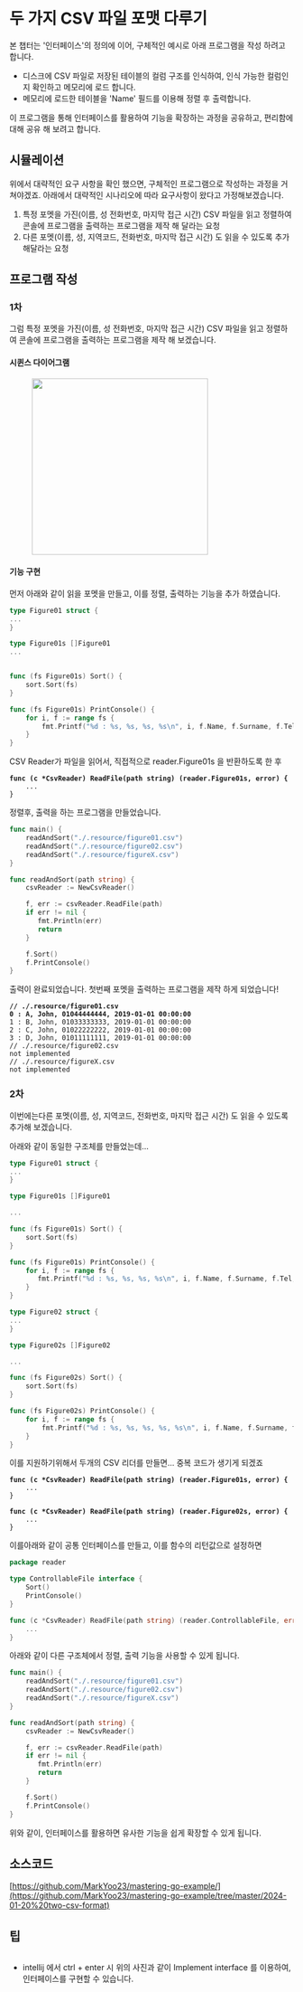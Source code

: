 # 두 가지 CSV  파일 포맷 다루기



본 챕터는 '인터페이스'의  정의에 이어, 구체적인 예시로 아래 프로그램을 작성 하려고 합니다.

* 디스크에 CSV 파일로 저장된 테이블의 컬럼 구조를 인식하여, 인식 가능한 컬럼인지 확인하고 메모리에 로드 합니다.
* 메모리에 로드한 테이블을 'Name' 필드를 이용해 정렬 후 출력합니다.

이 프로그램을  통해 인터페이스를 활용하여 기능을 확장하는 과정을 공유하고, 편리함에 대해 공유 해 보려고 합니다.&#x20;



## 시뮬레이션

위에서 대략적인 요구 사항을 확인 했으면, 구체적인 프로그램으로 작성하는 과정을 거쳐야겠죠. 아래에서 대략적인 시나리오에 따라 요구사항이 왔다고 가정해보겠습니다.

1. 특정 포멧을 가진(이름, 성 전화번호, 마지막 접근 시간)  CSV 파일을 읽고 정렬하여 콘솔에 프로그램을 출력하는 프로그램을 제작 해 달라는 요청
2. &#x20;다른 포멧(이름, 성, 지역코드, 전화번호, 마지막 접근 시간) 도 읽을 수 있도록 추가해달라는 요청

## 프로그램 작성



### 1차

그럼  특정 포멧을 가진(이름, 성 전화번호, 마지막 접근 시간)  CSV 파일을 읽고 정렬하여 콘솔에 프로그램을 출력하는 프로그램을 제작 해 보겠습니다.

#### 시퀸스 다이어그램

<figure><img src="../.gitbook/assets/image (2) (1) (1) (1) (1) (1).png" alt="" width="312"><figcaption></figcaption></figure>



#### 기능 구현



먼저 아래와 같이 읽을 포멧을 만들고, 이를 정렬, 출력하는 기능을 추가 하였습니다.

```go
type Figure01 struct {
...
}

type Figure01s []Figure01
...


func (fs Figure01s) Sort() {
	sort.Sort(fs)
}

func (fs Figure01s) PrintConsole() {
	for i, f := range fs {
		fmt.Printf("%d : %s, %s, %s, %s\n", i, f.Name, f.Surname, f.Tel, f.LastAccess)
	}
}
```



CSV Reader가 파일을 읽어서, 직접적으로 reader.Figure01s 을 반환하도록 한 후

<pre class="language-go"><code class="lang-go"><strong>func (c *CsvReader) ReadFile(path string) (reader.Figure01s, error) {
</strong>    ...
}
</code></pre>



정렬후, 출력을 하는 프로그램을 만들었습니다.

```go
func main() {
    readAndSort("./.resource/figure01.csv")
    readAndSort("./.resource/figure02.csv")
    readAndSort("./.resource/figureX.csv")
}

func readAndSort(path string) {
    csvReader := NewCsvReader()

    f, err := csvReader.ReadFile(path)
    if err != nil {
       fmt.Println(err)
       return
    }

    f.Sort()
    f.PrintConsole()
}
```



출력이 완료되었습니다. 첫번째 포멧을 출력하는 프로그램을 제작 하게 되었습니다!

<pre><code><strong>// ./.resource/figure01.csv
</strong><strong>0 : A, John, 01044444444, 2019-01-01 00:00:00
</strong>1 : B, John, 01033333333, 2019-01-01 00:00:00
2 : C, John, 01022222222, 2019-01-01 00:00:00
3 : D, John, 01011111111, 2019-01-01 00:00:00
// ./.resource/figure02.csv
not implemented
// ./.resource/figureX.csv
not implemented
</code></pre>



### 2차



이번에는다른 포멧(이름, 성, 지역코드, 전화번호, 마지막 접근 시간) 도 읽을 수 있도록 추가해 보겠습니다.



아래와 같이 동일한 구조체를 만들었는데...&#x20;

```go
type Figure01 struct {
...
}

type Figure01s []Figure01

...

func (fs Figure01s) Sort() {
    sort.Sort(fs)
}

func (fs Figure01s) PrintConsole() {
    for i, f := range fs {
       fmt.Printf("%d : %s, %s, %s, %s\n", i, f.Name, f.Surname, f.Tel, f.LastAccess)
    }
}

type Figure02 struct {
...
}

type Figure02s []Figure02

...

func (fs Figure02s) Sort() {
	sort.Sort(fs)
}

func (fs Figure02s) PrintConsole() {
	for i, f := range fs {
		fmt.Printf("%d : %s, %s, %s, %s, %s\n", i, f.Name, f.Surname, f.Areacode, f.Tel, f.LastAccess)
	}
}
```



이를 지원하기위해서 두개의  CSV 리더를 만들면... 중복 코드가 생기게 되겠죠

<pre class="language-go"><code class="lang-go"><strong>func (c *CsvReader) ReadFile(path string) (reader.Figure01s, error) {
</strong>    ...
}
</code></pre>

<pre class="language-go"><code class="lang-go"><strong>func (c *CsvReader) ReadFile(path string) (reader.Figure02s, error) {
</strong>    ...
}
</code></pre>

이를아래와 같이 공통 인터페이스를 만들고, 이를 함수의 리턴값으로 설정하면

```go
package reader

type ControllableFile interface {
    Sort()
    PrintConsole()
}
```

```go
func (c *CsvReader) ReadFile(path string) (reader.ControllableFile, error) {
    ...
}
```



아래와 같이 다른 구조체에서 정렬, 출력 기능을 사용할 수 있게 됩니다.&#x20;

```go
func main() {
    readAndSort("./.resource/figure01.csv")
    readAndSort("./.resource/figure02.csv")
    readAndSort("./.resource/figureX.csv")
}

func readAndSort(path string) {
    csvReader := NewCsvReader()

    f, err := csvReader.ReadFile(path)
    if err != nil {
       fmt.Println(err)
       return
    }

    f.Sort()
    f.PrintConsole()
}
```



위와 같이, 인터페이스를 활용하면  유사한 기능을 쉽게 확장할 수 있게 됩니다.

##

## 소스코드



[https://github.com/MarkYoo23/mastering-go-example/](https://github.com/MarkYoo23/mastering-go-example/tree/master/2024-01-20%20two-csv-format)



## 팁

<figure><img src="../.gitbook/assets/image (2) (1) (1) (1) (1).png" alt=""><figcaption></figcaption></figure>

* intellij 에서 ctrl + enter 시 위의 사진과 같이 Implement interface 를 이용하여, 인터페이스를 구현할  수 있습니다.

